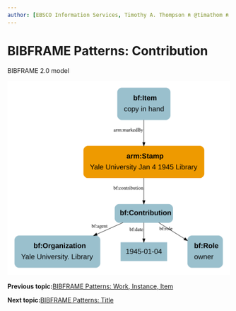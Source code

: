 ```yaml
---
author: [EBSCO Information Services, Timothy A. Thompson ⍝ @timathom ⍝ @timathom@indieweb.social]
---
```


# BIBFRAME Patterns: Contribution

BIBFRAME 2.0 model

![Network diagram showing an example BIBFRAME model for contributors to an inscription. The Inscription class comes from the ARM ontology. One contribution is defined with role giver and agent Zora Neale Hurston (Person), and another is defined with role receiver and agent Carl Van Vechten (Person).](../../../submaps/../img/bibframe_etc/arm_inscription_bf_contributions.svg "BIBFRAME Patterns: Contribution")

**Previous topic:**[BIBFRAME Patterns: Work, Instance, Item](../../../day_1/lesson_5/topic_1/bibframe_patterns_work_instance_item.md)

**Next topic:**[BIBFRAME Patterns: Title](../../../day_1/lesson_5/topic_1/bibframe_patterns_title.md)

